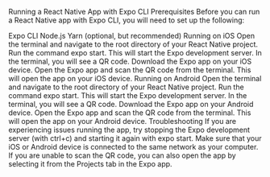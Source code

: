 Running a React Native App with Expo CLI
Prerequisites
Before you can run a React Native app with Expo CLI, you will need to set up the following:

Expo CLI
Node.js
Yarn (optional, but recommended)
Running on iOS
Open the terminal and navigate to the root directory of your React Native project.
Run the command expo start. This will start the Expo development server.
In the terminal, you will see a QR code.
Download the Expo app on your iOS device.
Open the Expo app and scan the QR code from the terminal. This will open the app on your iOS device.
Running on Android
Open the terminal and navigate to the root directory of your React Native project.
Run the command expo start. This will start the Expo development server.
In the terminal, you will see a QR code.
Download the Expo app on your Android device.
Open the Expo app and scan the QR code from the terminal. This will open the app on your Android device.
Troubleshooting
If you are experiencing issues running the app, try stopping the Expo development server (with ctrl+c) and starting it again with expo start.
Make sure that your iOS or Android device is connected to the same network as your computer.
If you are unable to scan the QR code, you can also open the app by selecting it from the Projects tab in the Expo app.
